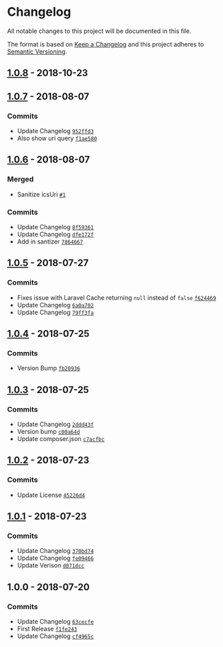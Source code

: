 # Changelog

All notable changes to this project will be documented in this file.

The format is based on [Keep a Changelog](http://keepachangelog.com/en/1.0.0/)
and this project adheres to [Semantic Versioning](http://semver.org/spec/v2.0.0.html).

## [1.0.8](https://github.com/fredbradley/socs-calendar-ics-parser/compare/1.0.8...1.0.8) - 2018-10-23

## [1.0.7](https://github.com/fredbradley/socs-calendar-ics-parser/compare/1.0.6...1.0.7) - 2018-08-07

### Commits

- Update Changelog [`952ffd3`](https://github.com/fredbradley/socs-calendar-ics-parser/commit/952ffd3ba6b7f1232c50e2b9679603635990b737)
- Also show uri query [`f1ae580`](https://github.com/fredbradley/socs-calendar-ics-parser/commit/f1ae58044683087e108c29d41ca96b8333faa167)

## [1.0.6](https://github.com/fredbradley/socs-calendar-ics-parser/compare/1.0.5...1.0.6) - 2018-08-07

### Merged

- Sanitize icsUri [`#1`](https://github.com/fredbradley/socs-calendar-ics-parser/pull/1)

### Commits

- Update Changelog [`8f59361`](https://github.com/fredbradley/socs-calendar-ics-parser/commit/8f59361ee8932d277b0ef28cf9097ba8be067dc7)
- Update Changelog [`dfe172f`](https://github.com/fredbradley/socs-calendar-ics-parser/commit/dfe172f490e6d8a3771a8f96e66a86b150ab7a09)
- Add in santizer [`7864667`](https://github.com/fredbradley/socs-calendar-ics-parser/commit/78646677ec260f21ea529cb5db088efca1b03a2c)

## [1.0.5](https://github.com/fredbradley/socs-calendar-ics-parser/compare/1.0.4...1.0.5) - 2018-07-27

### Commits

- Fixes issue with Laravel Cache returning `null` instead of `false` [`f624469`](https://github.com/fredbradley/socs-calendar-ics-parser/commit/f624469a3a549c7131e7a7b30b8a06ebb1bb0c2b)
- Update Changelog [`6a0a702`](https://github.com/fredbradley/socs-calendar-ics-parser/commit/6a0a702e4e42f3197a60a3f6a674d03205117770)
- Update Changelog [`79ff3fa`](https://github.com/fredbradley/socs-calendar-ics-parser/commit/79ff3fa9877f967a0a73d45d41b072dc543cc253)

## [1.0.4](https://github.com/fredbradley/socs-calendar-ics-parser/compare/1.0.3...1.0.4) - 2018-07-25

### Commits

- Version Bump [`fb20936`](https://github.com/fredbradley/socs-calendar-ics-parser/commit/fb20936c5ee0f75876921035285747db0a0eca8f)

## [1.0.3](https://github.com/fredbradley/socs-calendar-ics-parser/compare/1.0.2...1.0.3) - 2018-07-25

### Commits

- Update Changelog [`2ddd43f`](https://github.com/fredbradley/socs-calendar-ics-parser/commit/2ddd43f58d489fd18b2297ff9ef01e01f6a9625f)
- Version bump [`c00a64d`](https://github.com/fredbradley/socs-calendar-ics-parser/commit/c00a64decfd874424dd1ecfd2d5b5db2aacdf772)
- Update composer.json [`c7acfbc`](https://github.com/fredbradley/socs-calendar-ics-parser/commit/c7acfbca9c03b2dc650087630a358046a7037177)

## [1.0.2](https://github.com/fredbradley/socs-calendar-ics-parser/compare/1.0.1...1.0.2) - 2018-07-23

### Commits

- Update License [`45226d4`](https://github.com/fredbradley/socs-calendar-ics-parser/commit/45226d48f1d2f616418eeafe5b3270d2a37242f9)

## [1.0.1](https://github.com/fredbradley/socs-calendar-ics-parser/compare/1.0.0...1.0.1) - 2018-07-23

### Commits

- Update Changelog [`370bd74`](https://github.com/fredbradley/socs-calendar-ics-parser/commit/370bd74346c65cc8986003a7692f4a8bb6658b09)
- Update Changelog [`fe09466`](https://github.com/fredbradley/socs-calendar-ics-parser/commit/fe09466cb58d44a463e37317f7bbfaf6dbaac51d)
- Update Verison [`d071dcc`](https://github.com/fredbradley/socs-calendar-ics-parser/commit/d071dcc2bad84527b81148f2f73037501a5cf853)

## 1.0.0 - 2018-07-20

### Commits

- Update Changelog [`63cecfe`](https://github.com/fredbradley/socs-calendar-ics-parser/commit/63cecfef885556fdf815d3d4f81637268968859f)
- First Release [`f1fe243`](https://github.com/fredbradley/socs-calendar-ics-parser/commit/f1fe2435a15c7d100c3db64306f9eede39a65f3b)
- Update Changelog [`cf4965c`](https://github.com/fredbradley/socs-calendar-ics-parser/commit/cf4965c13c27c21959c5cf759ab3d8efa9a7c1f3)
